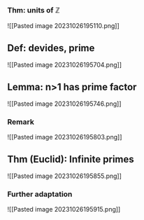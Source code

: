 
### Thm: units of $\mathbb{Z}$

![[Pasted image 20231026195110.png]]

## Def: devides, prime
![[Pasted image 20231026195704.png]]

## Lemma: n>1 has prime factor
![[Pasted image 20231026195746.png]]

### Remark
![[Pasted image 20231026195803.png]]



## Thm (Euclid): Infinite primes
![[Pasted image 20231026195855.png]]

### Further adaptation
![[Pasted image 20231026195915.png]]

